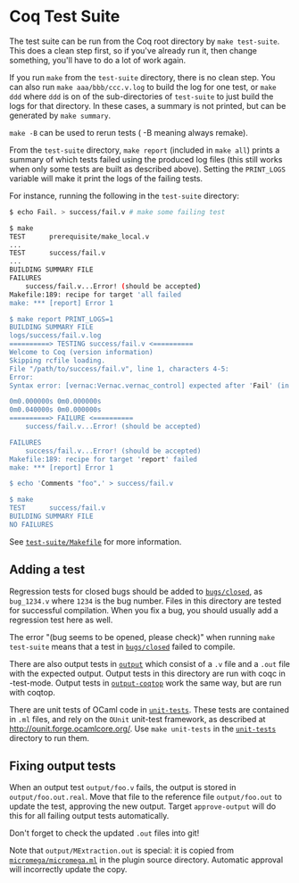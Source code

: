 # Coq Test Suite

The test suite can be run from the Coq root directory by `make test-suite`.
This does a clean step first, so if you've already run it, then change something,
you'll have to do a lot of work again.

If you run `make` from the `test-suite` directory, there is no clean step.
You can also run `make aaa/bbb/ccc.v.log` to build the log for one test,
or `make ddd` where `ddd` is on of the sub-directories of `test-suite`
to just build the logs for that directory.
In these cases, a summary is not printed, but can be generated by `make summary`.

`make -B` can be used to rerun tests ( -B meaning always remake).

From the `test-suite` directory, `make report` (included in `make
all`) prints a summary of which tests failed using the produced log
files (this still works when only some tests are built as described
above). Setting the `PRINT_LOGS` variable will make it print the logs
of the failing tests.

For instance, running the following in the `test-suite` directory:

```bash
$ echo Fail. > success/fail.v # make some failing test

$ make
TEST      prerequisite/make_local.v
...
TEST      success/fail.v
...
BUILDING SUMMARY FILE
FAILURES
    success/fail.v...Error! (should be accepted)
Makefile:189: recipe for target 'all failed
make: *** [report] Error 1

$ make report PRINT_LOGS=1
BUILDING SUMMARY FILE
logs/success/fail.v.log
==========> TESTING success/fail.v <==========
Welcome to Coq (version information)
Skipping rcfile loading.
File "/path/to/success/fail.v", line 1, characters 4-5:
Error:
Syntax error: [vernac:Vernac.vernac_control] expected after 'Fail' (in [vernac:Vernac.vernac_control]).

0m0.000000s 0m0.000000s
0m0.040000s 0m0.000000s
==========> FAILURE <==========
    success/fail.v...Error! (should be accepted)

FAILURES
    success/fail.v...Error! (should be accepted)
Makefile:189: recipe for target 'report' failed
make: *** [report] Error 1

$ echo 'Comments "foo".' > success/fail.v

$ make
TEST      success/fail.v
BUILDING SUMMARY FILE
NO FAILURES
```

See [`test-suite/Makefile`](Makefile) for more information.

## Adding a test

Regression tests for closed bugs should be added to
[`bugs/closed`](bugs/closed), as `bug_1234.v` where `1234` is the bug number.
Files in this directory are tested for successful compilation.
When you fix a bug, you should usually add a regression test here as well.

The error "(bug seems to be opened, please check)" when running
`make test-suite` means that a test in [`bugs/closed`](bugs/closed) failed to
compile.

There are also output tests in [`output`](output) which consist of a `.v` file
and a `.out` file with the expected output.  Output tests in this directory are
run with coqc in -test-mode.  Output tests in [`output-coqtop`](output-coqtop)
work the same way, but are run with coqtop.

There are unit tests of OCaml code in [`unit-tests`](unit-tests). These tests
are contained in `.ml` files, and rely on the `OUnit` unit-test framework, as
described at <http://ounit.forge.ocamlcore.org/>.  Use `make unit-tests` in the
[`unit-tests`](unit-tests) directory to run them.

## Fixing output tests

When an output test `output/foo.v` fails, the output is stored in
`output/foo.out.real`. Move that file to the reference file
`output/foo.out` to update the test, approving the new output. Target
`approve-output` will do this for all failing output tests
automatically.

Don't forget to check the updated `.out` files into git!

Note that `output/MExtraction.out` is special: it is copied from
[`micromega/micromega.ml`](../plugins/micromega/micromega.ml) in the plugin
source directory. Automatic approval will incorrectly update the copy.
